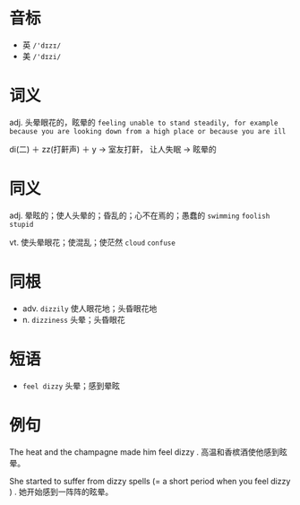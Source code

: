 # 音标

- 英 `/'dɪzɪ/`
- 美 `/'dɪzi/`

# 词义

adj. 头晕眼花的，眩晕的
`feeling unable to stand steadily, for example because you are looking down from a high place or because you are ill`



di(二) ＋ zz(打鼾声) ＋ y → 室友打鼾， 让人失眠 → 眩晕的

# 同义

adj. 晕眩的；使人头晕的；昏乱的；心不在焉的；愚蠢的
`swimming` `foolish` `stupid`

vt. 使头晕眼花；使混乱；使茫然
`cloud` `confuse`

# 同根

- adv. `dizzily` 使人眼花地；头昏眼花地
- n. `dizziness` 头晕；头昏眼花

# 短语

- `feel dizzy` 头晕；感到晕眩

# 例句

The heat and the champagne made him feel dizzy .
高温和香槟酒使他感到眩晕。

She started to suffer from dizzy spells (= a short period when you feel dizzy ) .
她开始感到一阵阵的眩晕。



